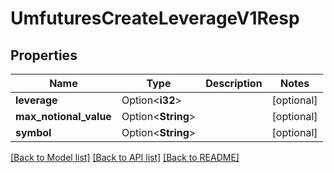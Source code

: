 # UmfuturesCreateLeverageV1Resp

## Properties

Name | Type | Description | Notes
------------ | ------------- | ------------- | -------------
**leverage** | Option<**i32**> |  | [optional]
**max_notional_value** | Option<**String**> |  | [optional]
**symbol** | Option<**String**> |  | [optional]

[[Back to Model list]](../README.md#documentation-for-models) [[Back to API list]](../README.md#documentation-for-api-endpoints) [[Back to README]](../README.md)


